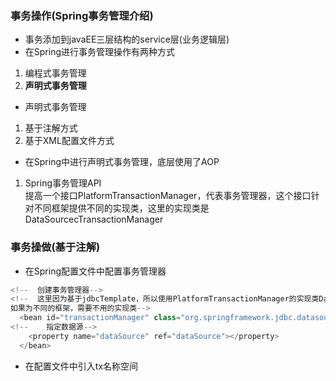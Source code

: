 ### 事务操作(Spring事务管理介绍)  
+ 事务添加到javaEE三层结构的service层(业务逻辑层)  
+ 在Spring进行事务管理操作有两种方式  
1. 编程式事务管理  
2. **声明式事务管理**  
+ 声明式事务管理  
1. 基于注解方式  
2. 基于XML配置文件方式  
+ 在Spring中进行声明式事务管理，底层使用了AOP  
1. Spring事务管理API  
提高一个接口PlatformTransactionManager，代表事务管理器，这个接口针对不同框架提供不同的实现类，这里的实现类是DataSourcecTransactionManager  
### 事务操做(基于注解)  
+ 在Spring配置文件中配置事务管理器  
```java
<!--  创建事务管理器-->
<!--  这里因为基于jdbcTemplate，所以使用PlatformTransactionManager的实现类DataSourceTransactionManager
如果为不同的框架，需要不用的实现类-->
  <bean id="transactionManager" class="org.springframework.jdbc.datasource.DataSourceTransactionManager">
<!--    指定数据源-->
    <property name="dataSource" ref="dataSource"></property>
  </bean>
```  
+ 在配置文件中引入tx名称空间  



